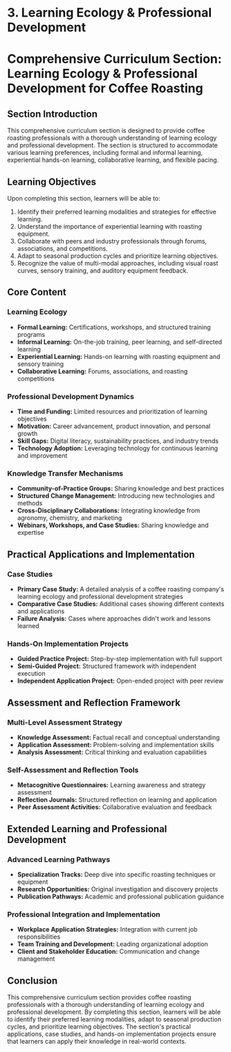 # 3. Learning Ecology & Professional Development

# Comprehensive Curriculum Section: Learning Ecology & Professional Development for Coffee Roasting

## Section Introduction

This comprehensive curriculum section is designed to provide coffee roasting professionals with a thorough understanding of learning ecology and professional development. The section is structured to accommodate various learning preferences, including formal and informal learning, experiential hands-on learning, collaborative learning, and flexible pacing.

## Learning Objectives

Upon completing this section, learners will be able to:

1. Identify their preferred learning modalities and strategies for effective learning.
2. Understand the importance of experiential learning with roasting equipment.
3. Collaborate with peers and industry professionals through forums, associations, and competitions.
4. Adapt to seasonal production cycles and prioritize learning objectives.
5. Recognize the value of multi-modal approaches, including visual roast curves, sensory training, and auditory equipment feedback.

## Core Content

### Learning Ecology

* **Formal Learning:** Certifications, workshops, and structured training programs
* **Informal Learning:** On-the-job training, peer learning, and self-directed learning
* **Experiential Learning:** Hands-on learning with roasting equipment and sensory training
* **Collaborative Learning:** Forums, associations, and roasting competitions

### Professional Development Dynamics

* **Time and Funding:** Limited resources and prioritization of learning objectives
* **Motivation:** Career advancement, product innovation, and personal growth
* **Skill Gaps:** Digital literacy, sustainability practices, and industry trends
* **Technology Adoption:** Leveraging technology for continuous learning and improvement

### Knowledge Transfer Mechanisms

* **Community-of-Practice Groups:** Sharing knowledge and best practices
* **Structured Change Management:** Introducing new technologies and methods
* **Cross-Disciplinary Collaborations:** Integrating knowledge from agronomy, chemistry, and marketing
* **Webinars, Workshops, and Case Studies:** Sharing knowledge and expertise

## Practical Applications and Implementation

### Case Studies

* **Primary Case Study:** A detailed analysis of a coffee roasting company's learning ecology and professional development strategies
* **Comparative Case Studies:** Additional cases showing different contexts and applications
* **Failure Analysis:** Cases where approaches didn't work and lessons learned

### Hands-On Implementation Projects

* **Guided Practice Project:** Step-by-step implementation with full support
* **Semi-Guided Project:** Structured framework with independent execution
* **Independent Application Project:** Open-ended project with peer review

## Assessment and Reflection Framework

### Multi-Level Assessment Strategy

* **Knowledge Assessment:** Factual recall and conceptual understanding
* **Application Assessment:** Problem-solving and implementation skills
* **Analysis Assessment:** Critical thinking and evaluation capabilities

### Self-Assessment and Reflection Tools

* **Metacognitive Questionnaires:** Learning awareness and strategy assessment
* **Reflection Journals:** Structured reflection on learning and application
* **Peer Assessment Activities:** Collaborative evaluation and feedback

## Extended Learning and Professional Development

### Advanced Learning Pathways

* **Specialization Tracks:** Deep dive into specific roasting techniques or equipment
* **Research Opportunities:** Original investigation and discovery projects
* **Publication Pathways:** Academic and professional publication guidance

### Professional Integration and Implementation

* **Workplace Application Strategies:** Integration with current job responsibilities
* **Team Training and Development:** Leading organizational adoption
* **Client and Stakeholder Education:** Communication and change management

## Conclusion

This comprehensive curriculum section provides coffee roasting professionals with a thorough understanding of learning ecology and professional development. By completing this section, learners will be able to identify their preferred learning modalities, adapt to seasonal production cycles, and prioritize learning objectives. The section's practical applications, case studies, and hands-on implementation projects ensure that learners can apply their knowledge in real-world contexts.